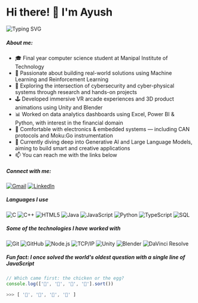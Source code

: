 # Hi there! 👋 I'm Ayush

<img src="https://readme-typing-svg.herokuapp.com?font=Fira+Code&pause=1000&color=2E9EF7&width=435&lines=Final+Year+CS+Student;Budding+Data+Analyst;AI%2FML+Enthusiast;GenAI+Explorer;Cybersecurity+Researcher;Always+learning+new+things" alt="Typing SVG" />

##### About me:

- 🎓 Final year computer science student at Manipal Institute of Technology  
- 🧠 Passionate about building real-world solutions using Machine Learning and Reinforcement Learning   
- 🔐 Exploring the intersection of cybersecurity and cyber-physical systems through research and hands-on projects  
- 🕹️ Developed immersive VR arcade experiences and 3D product animations using Unity and Blender  
- 📊 Worked on data analytics dashboards using Excel, Power BI & Python, with interest in the financial domain  
- 🔧 Comfortable with electronics & embedded systems — including CAN protocols and Moku:Go instrumentation  
- 🤖 Currently diving deep into Generative AI and Large Language Models, aiming to build smart and creative applications  
- 📫 You can reach me with the links below  

##### Connect with me:

[![Gmail](https://img.shields.io/badge/-GMAIL-D14836?style=for-the-badge&logo=gmail&logoColor=white)](mailto:Ayushsam3@gmail.com)
[![LinkedIn](https://img.shields.io/badge/-LINKEDIN-0077B5?style=for-the-badge&logo=linkedin&logoColor=white)](https://www.linkedin.com/in/ayush-samantaray-37a133205)


##### Languages I use

![C](https://img.shields.io/badge/-C-000000?style=flat&logo=c)
![C++](https://img.shields.io/badge/-C++-000000?style=flat&logo=c%2B%2B)
![HTML5](https://img.shields.io/badge/-HTML5-000000?style=flat&logo=html5)
![Java](https://img.shields.io/badge/-Java-000000?style=flat&logo=java)
![JavaScript](https://img.shields.io/badge/-JavaScript-000000?style=flat&logo=javascript)
![Python](https://img.shields.io/badge/-Python-000000?style=flat&logo=python)
![TypeScript](https://img.shields.io/badge/-TypeScript-000000?style=flat&logo=typescript)
![SQL](https://img.shields.io/badge/-SQL-000000?style=flat&logo=postgresql)

##### Some of the technologies I have worked with

![Git](https://img.shields.io/badge/-Git-222222?style=flat&logo=git&logoColor=F05032)
![GitHub](https://img.shields.io/badge/-GitHub-222222?style=flat&logo=github&logoColor=181717)
![Node.js](https://img.shields.io/badge/-Node.js-222222?style=flat&logo=node.js&logoColor=339933)
![TCP/IP](https://img.shields.io/badge/-TCP/IP-222222?style=flat&logo=cisco&logoColor=white)
![Unity](https://img.shields.io/badge/-Unity-222222?style=flat&logo=unity&logoColor=white)
![Blender](https://img.shields.io/badge/-Blender-222222?style=flat&logo=blender&logoColor=F5792A)
![DaVinci Resolve](https://img.shields.io/badge/-DaVinci%20Resolve-222222?style=flat&logo=davinciresolve&logoColor=233A51)

##### Fun fact: I once solved the world's oldest question with a single line of JavaScript

```javascript
// Which came first: the chicken or the egg?
console.log(['🥚', '🐣', '🐥', '🐔'].sort())

>>> [ '🐔', '🐣', '🐥', '🥚' ]

